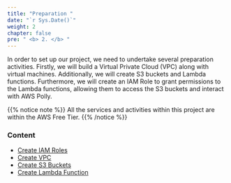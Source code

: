 ```yaml
---
title: "Preparation "
date: "`r Sys.Date()`"
weight: 2
chapter: false
pre: " <b> 2. </b> "
---
```


In order to set up our project, we need to undertake several preparation activities. Firstly, we will build a Virtual Private Cloud (VPC) along with virtual machines. Additionally, we will create S3 buckets and Lambda functions. Furthermore, we will create an IAM Role to grant permissions to the Lambda functions, allowing them to access the S3 buckets and interact with AWS Polly.

{{% notice note %}}
All the services and activities within this project are within the AWS Free Tier.
{{% /notice %}}

### Content

- [Create IAM Roles](2.1.create-iam-roles/)
- [Create VPC](2.2.create-vpc/)
- [Create S3 Buckets](2.3.create-s3-buckets/)
- [Create Lambda Function](2.4.create-lambda-function/)
